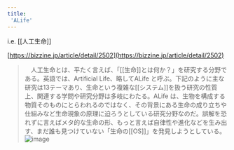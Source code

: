 ```yaml
---
title:
 'ALife'
---
```


i.e. [[人工生命]]

[https://bizzine.jp/article/detail/2502](https://bizzine.jp/article/detail/2502)
> 　人工生命とは、平たく言えば、「[[生命]]とは何か？」を研究する分野である。英語では、Artificial Life、略してALife と呼ぶ。下記のように主な研究は13テーマあり、生命という複雑な[[システム]]を扱う研究の性質上、関連する学問や研究分野は多岐にわたる。ALife は、生物を構成する物質そのものにとらわれるのではなく、その背景にある生命の成り立ちや仕組みなど生命現象の原理に迫ろうとしている研究分野なのだ。誤解を恐れずに言えばメタ的な生命の形、もっと言えば自律性や進化などを生み出す、まだ誰も見つけていない「生命の[[OS]]」を発見しようとしている。
![image](https://gyazo.com/37f88f00a8a3e361a27c96b6aad8a37a/thumb/1000)
